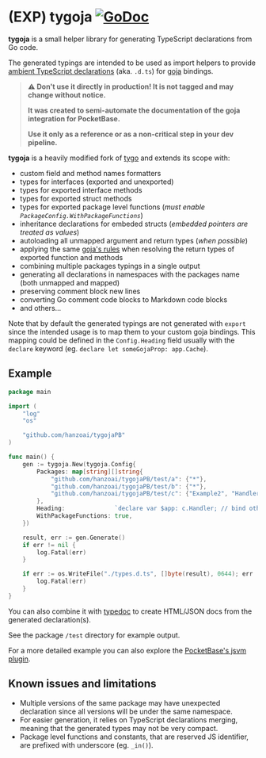 (EXP) tygoja
[![GoDoc](https://godoc.org/github.com/hanzoai/tygojaPB?status.svg)](https://pkg.go.dev/github.com/hanzoai/tygojaPB)
======================================================================

**tygoja** is a small helper library for generating TypeScript declarations from Go code.

The generated typings are intended to be used as import helpers to provide [ambient TypeScript declarations](https://www.typescriptlang.org/docs/handbook/declaration-files/introduction.html) (aka. `.d.ts`) for [goja](https://github.com/dop251/goja) bindings.

> **⚠️ Don't use it directly in production! It is not tagged and may change without notice.**
>
> **It was created to semi-automate the documentation of the goja integration for PocketBase.**
>
> **Use it only as a reference or as a non-critical step in your dev pipeline.**

**tygoja** is a heavily modified fork of [tygo](https://github.com/gzuidhof/tygo) and extends its scope with:

- custom field and method names formatters
- types for interfaces (exported and unexported)
- types for exported interface methods
- types for exported struct methods
- types for exported package level functions (_must enable `PackageConfig.WithPackageFunctions`_)
- inheritance declarations for embeded structs (_embedded pointers are treated as values_)
- autoloading all unmapped argument and return types (_when possible_)
- applying the same [goja's rules](https://pkg.go.dev/github.com/dop251/goja#hdr-Nil) when resolving the return types of exported function and methods
- combining multiple packages typings in a single output
- generating all declarations in namespaces with the packages name (both unmapped and mapped)
- preserving comment block new lines
- converting Go comment code blocks to Markdown code blocks
- and others...

Note that by default the generated typings are not generated with `export` since the intended usage is to map them to your custom goja bindings.
This mapping could be defined in the `Config.Heading` field usually with the `declare` keyword (eg. `declare let someGojaProp: app.Cache`).

## Example

```go
package main

import (
    "log"
    "os"

    "github.com/hanzoai/tygojaPB"
)

func main() {
    gen := tygoja.New(tygoja.Config{
        Packages: map[string][]string{
            "github.com/hanzoai/tygojaPB/test/a": {"*"},
            "github.com/hanzoai/tygojaPB/test/b": {"*"},
            "github.com/hanzoai/tygojaPB/test/c": {"Example2", "Handler"},
        },
        Heading:              `declare var $app: c.Handler; // bind other fields `,
        WithPackageFunctions: true,
    })

    result, err := gen.Generate()
    if err != nil {
        log.Fatal(err)
    }

    if err := os.WriteFile("./types.d.ts", []byte(result), 0644); err != nil {
        log.Fatal(err)
    }
}
```

You can also combine it with [typedoc](https://typedoc.org/) to create HTML/JSON docs from the generated declaration(s).

See the package `/test` directory for example output.

For a more detailed example you can also explore the [PocketBase's jsvm plugin](https://github.com/hanzoai/backendPB/tree/develop/plugins/jsvm/internal/docs).


## Known issues and limitations

- Multiple versions of the same package may have unexpected declaration since all versions will be under the same namespace.
- For easier generation, it relies on TypeScript declarations merging, meaning that the generated types may not be very compact.
- Package level functions and constants, that are reserved JS identifier, are prefixed with underscore (eg. `_in()`).
